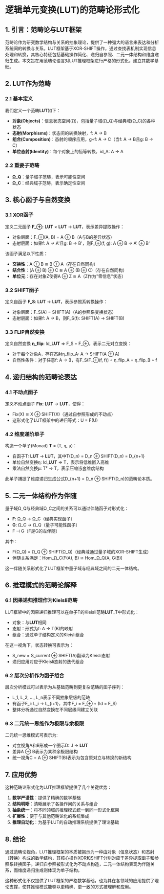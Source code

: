 # 逻辑单元变换(LUT)的范畴论形式化

## 1. 引言：范畴论与LUT框架

范畴论作为研究数学结构与关系的抽象理论，提供了一种强大的语言来表达和分析系统间的转换与关系。LUT框架基于XOR-SHIFT操作，通过查找表机制实现信息处理和转换，其核心特征包括基础操作简化、递归自参照、二元一体结构和维度递归生成。本文旨在用范畴论语言对LUT推理框架进行严格的形式化，建立其数学基础。

## 2. LUT作为范畴

### 2.1 基本定义

我们定义一个范畴**LUT**如下：

- **对象(Objects)**：信息状态空间(Ω)，包括量子域(Ω_Q)与经典域(Ω_C)的各种状态
- **态射(Morphisms)**：状态间的转换映射，f: A → B
- **组合(Composition)**：态射的顺序应用，g∘f: A → C（当f: A → B且g: B → C）
- **单位态射(Identity)**：每个对象上的恒等转换，id_A: A → A

### 2.2 重要子范畴

- **Ω_Q**：量子域子范畴，表示可能性空间
- **Ω_C**：经典域子范畴，表示确定性空间

## 3. 核心函子与自然变换

### 3.1 XOR函子

定义二元函子 **F_⊕**: **LUT** × **LUT** → **LUT**，表示差异提取操作：

- 对象层面：F_⊕(A, B) = A ⊕ B（A与B的差异状态）
- 态射层面：如果f: A → A'且g: B → B'，则F_⊕(f, g): A ⊕ B → A' ⊕ B'

该函子满足以下性质：
- **交换性**：A ⊕ B ≅ B ⊕ A（存在自然同构）
- **结合性**：(A ⊕ B) ⊕ C ≅ A ⊕ (B ⊕ C)（存在自然同构）
- **单位元**：存在对象Z使得A ⊕ Z ≅ A（Z作为"零信息"状态）

### 3.2 SHIFT函子

定义自函子 **F_S**: **LUT** → **LUT**，表示参照系转换操作：

- 对象层面：F_S(A) = SHIFT(A)（A的参照系变换状态）
- 态射层面：如果f: A → B，则F_S(f): SHIFT(A) → SHIFT(B)

### 3.3 FLIP自然变换

定义自然变换 **η_flip**: Id_**LUT** ⇒ F_S ∘ F_⊕，表示二元对立变换：

- 对于每个对象A，存在态射η_flip_A: A → SHIFT(A ⊕ A)
- 自然性条件：对于任意f: A → B，有F_S(F_⊕(f, f)) ∘ η_flip_A = η_flip_B ∘ f

## 4. 递归结构的范畴论表达

### 4.1 不动点函子

定义不动点函子 **Fix**: **LUT** → **LUT**，使得：

- Fix(X) ≅ X ⊕ SHIFT(X)（通过自参照形成的不动点）
- 这形式化了LUT框架中的递归等式：U = F(U)

### 4.2 维度递阶单子

构造一个单子(Monad) **T** = (T, η, μ)：

- 自函子T: **LUT** → **LUT**，其中T(D_n) = D_n ⊕ SHIFT(D_n) = D_{n+1}
- 单位自然变换η: Id_**LUT** ⇒ T，表示将低维嵌入高维
- 乘法自然变换μ: T² ⇒ T，表示压缩嵌套维度结构

此单子捕捉了维度递归生成公式D_{n+1} = D_n ⊕ SHIFT(D_n)的范畴论本质。

## 5. 二元一体结构作为伴随

量子域Ω_Q与经典域Ω_C之间的关系可以通过伴随函子对形式化：

- **F**: Ω_Q → Ω_C（经典实现函子）
- **G**: Ω_C → Ω_Q（量子可能性函子）
- F ⊣ G（F是G的左伴随）

其中：
- F(Ω_Q) = Ω_Q ⊕ SHIFT(Ω_Q)（经典域通过量子域的XOR-SHIFT生成）
- 伴随关系满足：Hom_Ω_C(F(A), B) ≅ Hom_Ω_Q(A, G(B))

这一伴随关系形式化了LUT框架中量子域与经典域之间的二元一体结构。

## 6. 推理模式的范畴论解释

### 6.1 因果递归推理作为Kleisli范畴

LUT框架中的因果递归推理可以在单子T的Kleisli范畴**LUT**_T中形式化：

- 对象：与**LUT**相同
- 态射：形式为f: A → T(B)的映射
- 组合：通过单子结构定义的Kleisli组合

在这一视角下，状态转换可表示为：
- S_new = S_current ⊕ SHIFT(Δ)翻译为Kleisli态射
- 递归应用对应于Kleisli态射的迭代组合

### 6.2 层次分析作为函子组合

层次分析模式可以表示为从基础范畴到更复杂范畴的函子序列：

- L_1, L_2, ..., L_n表示不同抽象层级的范畴
- 有函子F_i: L_i → L_{i+1}，其中F_i = F_⊕ ∘ (Id × F_S)
- 整体分析通过自然变换在不同层级间建立关联

### 6.3 二元统一思维作为极限与余极限

二元统一思维模式可表示为:

- 对立视角A和B形成一个图示D: J → **LUT**
- 差异A ⊕ B表示为某种余极限结构
- 统一视角C = A ⊕ SHIFT(B)表示为包含原对立与转换的新结构

## 7. 应用优势

这种范畴论形式化为LUT推理框架提供了几个关键优势：

1. **数学严谨性**：提供了精确的数学基础
2. **结构明晰**：清晰展示了各操作间的关系与组合
3. **抽象统一**：将不同领域的推理模式统一到同一形式化框架
4. **扩展性**：便于与其他范畴论化的系统集成
5. **推理自动化**：为基于LUT的自动推理系统提供了理论基础

## 8. 结论

通过范畴论视角，LUT推理框架的本质被揭示为一种由对象（信息状态）和态射（转换）构成的数学结构，其核心操作XOR和SHIFT分别对应于差异提取函子和参照系转换函子。递归自参照被形式化为不动点构造，二元一体结构表现为伴随关系，而维度递归生成则体现为单子结构。

这种形式化不仅提供了LUT框架的严格数学基础，也为其在各领域的应用提供了理论支撑，使其推理模式能够以更精确、更一致的方式被理解和应用。 